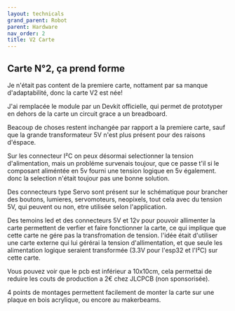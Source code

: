 ```yaml
---
layout: technicals
grand_parent: Robot
parent: Hardware
nav_order: 2
title: V2 Carte
---
```


## Carte N°2, ça prend forme

Je n'était pas content de la premiere carte, nottament par sa manque d'adaptabilité, donc la carte V2 est née!

<kicanvas-embed controls="full">
    <kicanvas-source src="./V2_carte_files/MainBoardV2.kicad_sch"></kicanvas-source>
    <kicanvas-source src="./V2_carte_files/MainBoardV2.kicad_pcb"></kicanvas-source>
</kicanvas-embed>

J'ai remplacée le module par un Devkit officielle, qui permet de prototyper en dehors de la carte un circuit grace a un breadboard.

Beacoup de choses restent inchangée par rapport a la premiere carte, sauf que la grande transformateur 5V n'est plus présent pour des raisons d'éspace.

Sur les connecteur I²C on peux désormai selectionner la tension d'alimentation, mais un probléme survenais toujour, que ce passe t'il si le composant 
aliméntée en 5v fourni une tension logique en 5v également. donc la selection n'était toujour pas une bonne solution.

Des connecteurs type Servo sont présent sur le schématique pour brancher des boutons, lumieres, servomoteurs, neopixels, tout cela avec du tension 5V, qui
peuvent ou non, etre utilisée selon l'application.

Des temoins led et des connecteurs 5V et 12v pour pouvoir allimenter la carte permettent de verfier et faire fonctionner la carte, ce qui implique que cette 
carte ne gére pas la transfromation de tension. l'idée était d'utiliser une carte externe qui lui gérérai la tension d'allimentation, et que seule les 
alimentation logique seraient transformée (3.3V pour l'esp32 et l'I²C) sur cette carte.

Vous pouvez voir que le pcb est inférieur a 10x10cm, cela permettai de reduire les couts de production a 2€ chez JLCPCB (non sponsorisée).

4 points de montages permettent facilement de monter la carte sur une plaque en bois acrylique, ou encore au makerbeams.